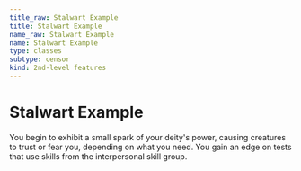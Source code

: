 ```yaml
---
title_raw: Stalwart Example
title: Stalwart Example
name_raw: Stalwart Example
name: Stalwart Example
type: classes
subtype: censor
kind: 2nd-level features
---
```


# Stalwart Example

You begin to exhibit a small spark of your deity's power, causing creatures to trust or fear you, depending on what you need. You gain an edge on tests that use skills from the interpersonal skill group.
